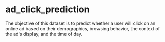 # ad_click_prediction
The objective of this dataset is to predict whether a user will click on an online ad based on their demographics, browsing behavior, the context of the ad's display, and the time of day. 
